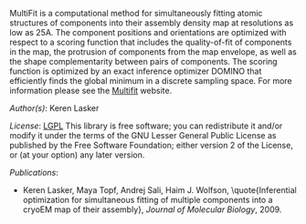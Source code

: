 MultiFit is a computational method for simultaneously fitting atomic
structures of components into their assembly density map at
resolutions as low as 25A. The component positions and orientations
are optimized with respect to a scoring function that includes the
quality-of-fit of components in the map, the protrusion of components
from the map envelope, as well as the shape complementarity between
pairs of components. The scoring function is optimized by an exact
inference optimizer DOMINO that efficiently finds the global minimum
in a discrete sampling space. For more information please see the
[Multifit](http://www.salilab.org/multifit/) website.

_Author(s)_: Keren Lasker

_License_: [LGPL](http://www.gnu.org/licenses/old-licenses/lgpl-2.1.html)
This library is free software; you can redistribute it and/or
modify it under the terms of the GNU Lesser General Public
License as published by the Free Software Foundation; either
version 2 of the License, or (at your option) any later version.

_Publications_:
 - Keren Lasker, Maya Topf, Andrej Sali, Haim J. Wolfson, \quote{Inferential optimization for simultaneous fitting of multiple components into a cryoEM map of their assembly}, <em>Journal of Molecular Biology</em>, 2009.

